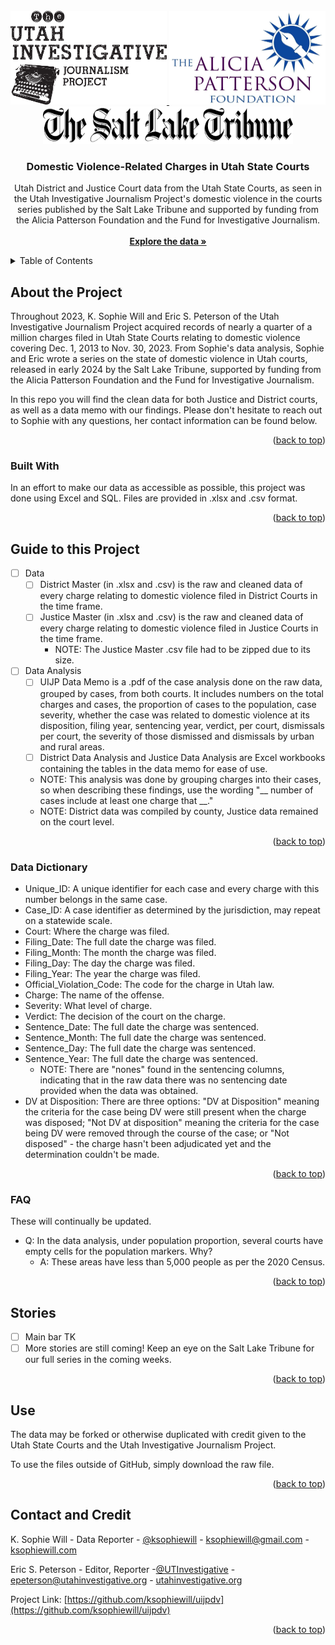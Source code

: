 <!--
*** ReadMe written by K. Sophie Will
*** Outline credit to: https://github.com/othneildrew/Best-README-Template
*** https://www.markdownguide.org/basic-syntax/#reference-style-links
-->



<!-- PROJECT LOGO -->
<br />
<div align="center">
  <a href="https://github.com/ksophiewill/uijpdv">
    <img src="logos/UIJP_logo2.jpg" alt="UIJP Logo" width="250" height="150">
    
  <a href="https://github.com/ksophiewill/uijpdv/tree/main/logos">
    <img src="logos/APF-Logo-v2.jpg" alt="APF Logo" width="250" height="150">
  </a>
<br />
<div align="center">
  <a href="https://github.com/ksophiewill/uijpdv/tree/main/logos">
    <img src="logos/sltrib.png" alt="SLTrib Logo" width="400" height="60">
    </a>

<h3 align="center">Domestic Violence-Related Charges in Utah State Courts</h3>

  <p align="center">
    Utah District and Justice Court data from the Utah State Courts, as seen in the Utah Investigative Journalism Project's domestic violence in the courts series published by the Salt Lake Tribune and supported by funding from the Alicia Patterson Foundation and the Fund for Investigative Journalism.
    <br />
    <br />
    <a href="https://github.com/ksophiewill/uijpdv"><strong>Explore the data »</strong></a>
    <br />
  </p>
</div>



<!-- TABLE OF CONTENTS -->
<div align="left">
<details>
  <summary>Table of Contents</summary>
  <ol>
    <li>
      <a href="#about-the-project">About The Project</a>
      <ul>
        <li><a href="#built-with">Built With</a></li>
      </ul>
    <li><a href="#guide-to-this-project">Guide to this Project</a>
      <ul>
        <li><a href="#data-dictionary">Data Dictionary</a></li>
        <li><a href="#faq">FAQ</a></li>
      </ul>
    <li><a href="#use">License</a></li>
    <li><a href="#contact-and-credit">Contact and Credit</a></li>
  </ol>
</details>


<!-- ABOUT THE PROJECT -->
## About the Project

Throughout 2023, K. Sophie Will and Eric S. Peterson of the Utah Investigative Journalism Project acquired records of nearly a quarter of a million charges filed in Utah State Courts relating to domestic violence covering Dec. 1, 2013 to Nov. 30, 2023. From Sophie's data analysis, Sophie and Eric wrote a series on the state of domestic violence in Utah courts, released in early 2024 by the Salt Lake Tribune, supported by funding from the Alicia Patterson Foundation and the Fund for Investigative Journalism. 

In this repo you will find the clean data for both Justice and District courts, as well as a data memo with our findings. Please don't hesitate to reach out to Sophie with any questions, her contact information can be found below.

<p align="right">(<a href="#readme-top">back to top</a>)</p>


### Built With

In an effort to make our data as accessible as possible, this project was done using Excel and SQL. Files are provided in .xlsx and .csv format.

<p align="right">(<a href="#readme-top">back to top</a>)</p>


<!-- ROADMAP -->
## Guide to this Project

- [ ] Data
  - [ ] District Master (in .xlsx and .csv) is the raw and cleaned data of every charge relating to domestic violence filed in District Courts in the time frame.
  - [ ] Justice Master (in .xlsx and .csv) is the raw and cleaned data of every charge relating to domestic violence filed in Justice Courts in the time frame.
    - NOTE: The Justice Master .csv file had to be zipped due to its size.
- [ ] Data Analysis
  - [ ] UIJP Data Memo is a .pdf of the case analysis done on the raw data, grouped by cases, from both courts. It includes numbers on the total charges and cases, the proportion of cases to the population, case severity, whether the case was related to domestic violence at its disposition, filing year, sentencing year, verdict, per court, dismissals per court, the severity of those dismissed and dismissals by urban and rural areas.
  - [ ] District Data Analysis and Justice Data Analysis are Excel workbooks containing the tables in the data memo for ease of use.
  - NOTE: This analysis was done by grouping charges into their cases, so when describing these findings, use the wording "__ number of cases include at least one charge that __."
  - NOTE: District data was compiled by county, Justice data remained on the court level.
    
<p align="right">(<a href="#readme-top">back to top</a>)</p>

### Data Dictionary
- Unique_ID: A unique identifier for each case and every charge with this number belongs in the same case.
- Case_ID: A case identifier as determined by the jurisdiction, may repeat on a statewide scale.
- Court: Where the charge was filed.
- Filing_Date: The full date the charge was filed.
- Filing_Month: The month the charge was filed.
- Filing_Day: The day the charge was filed.
- Filing_Year: The year the charge was filed.
- Official_Violation_Code: The code for the charge in Utah law.
- Charge: The name of the offense.
- Severity: What level of charge. 
- Verdict: The decision of the court on the charge.
- Sentence_Date: The full date the charge was sentenced.
- Sentence_Month: The full date the charge was sentenced.
- Sentence_Day: The full date the charge was sentenced.
- Sentence_Year: The full date the charge was sentenced.
  - NOTE: There are "nones" found in the sentencing columns, indicating that in the raw data there was no sentencing date provided when the data was obtained.
- DV at Disposition: There are three options: "DV at Disposition" meaning the criteria for the case being DV were still present when the charge was disposed; "Not DV at disposition" meaning the criteria for the case being DV were removed through the course of the case; or "Not disposed" - the charge hasn't been adjudicated yet and the determination couldn't be made.
  
<p align="right">(<a href="#readme-top">back to top</a>)</p>

### FAQ
These will continually be updated.
- Q: In the data analysis, under population proportion, several courts have empty cells for the population markers. Why?
  - A: These areas have less than 5,000 people as per the 2020 Census.

<p align="right">(<a href="#readme-top">back to top</a>)</p>


<!-- STORIES -->
## Stories

- [ ] Main bar TK
- [ ] More stories are still coming! Keep an eye on the Salt Lake Tribune for our full series in the coming weeks.

<p align="right">(<a href="#readme-top">back to top</a>)</p>

<!-- LICENSE -->
## Use

The data may be forked or otherwise duplicated with credit given to the Utah State Courts and the Utah Investigative Journalism Project. 

To use the files outside of GitHub, simply download the raw file.

<p align="right">(<a href="#readme-top">back to top</a>)</p>



<!-- CONTACT -->
## Contact and Credit

K. Sophie Will - Data Reporter - [@ksophiewill](https://twitter.com/ksophiewill) - ksophiewill@gmail.com - [ksophiewill.com](https://ksophiewill.com)

Eric S. Peterson - Editor, Reporter -[@UTInvestigative](https://twitter.com/UTInvestigative) - epeterson@utahinvestigative.org - [utahinvestigative.org](https://www.utahinvestigative.org/)

Project Link: [https://github.com/ksophiewill/uijpdv](https://github.com/ksophiewill/uijpdv)

<p align="right">(<a href="#readme-top">back to top</a>)</p>

